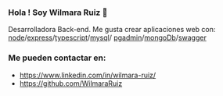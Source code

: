 ### Hola ! Soy Wilmara Ruiz 👋

Desarrolladora Back-end. Me gusta crear aplicaciones web con: [node](https://nodejs.org/es/)/[express](http://expressjs.com/es/)/[typescript](https://www.typescriptlang.org/)/[mysql](https://www.mysql.com/)/
[pgadmin](https://www.pgadmin.org/)/[mongoDb](https://www.mongodb.com/es)/[swagger](https://swagger.io/)

### Me pueden contactar en:

- https://www.linkedin.com/in/wilmara-ruiz/
- https://github.com/WilmaraRuiz
<!--
**WilmaraRuizD/WilmaraRuizD** is a ✨ _special_ ✨ repository because its `README.md` (this file) appears on your GitHub profile.

Here are some ideas to get you started:

- 🔭 I’m currently working on ...
- 🌱 I’m currently learning ...
- 👯 I’m looking to collaborate on ...
- 🤔 I’m looking for help with ...
- 💬 Ask me about ...
- 📫 How to reach me: ...
- 😄 Pronouns: ...
- ⚡ Fun fact: ...
-->
